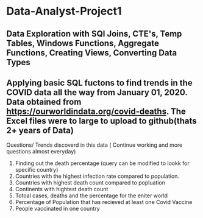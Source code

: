# Data-Analyst-Project1
Data Exploration with SQl
Joins, CTE's, Temp Tables, Windows Functions, Aggregate Functions, Creating Views, Converting Data Types
--------------------------------------------------
Applying basic SQL fuctons to find trends in the COVID data all the way from January 01, 2020. 
Data obtained from https://ourworldindata.org/covid-deaths. The Excel files were to large to upload to github(thats 2+ years of Data)
--------------------------------------------------

Questions/ Trends discoverd in this data ( Continue working and more questions almost everyday)
1. Finding out the death percentage (query can be modified to lookk for specific country)
2. Countries with the highest infection rate compared to population.
3. Countries with highest death count compared to popluation
4. Continents with hightest death count 
5. Totoal cases, deaths and the percentage for the eniter world
6. Percentage of Population that has recieved at least one Covid Vaccine
7. People vaccinated in one country
